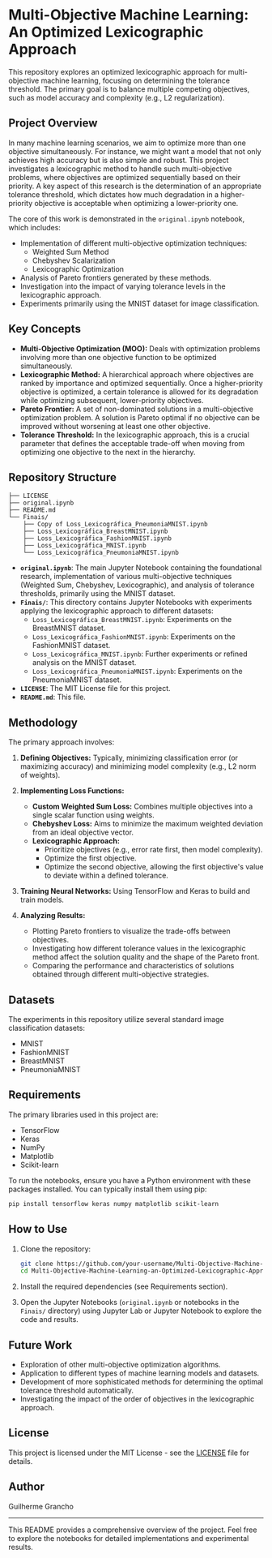 # Multi-Objective Machine Learning: An Optimized Lexicographic Approach

This repository explores an optimized lexicographic approach for multi-objective machine learning, focusing on determining the tolerance threshold. The primary goal is to balance multiple competing objectives, such as model accuracy and complexity (e.g., L2 regularization).

## Project Overview

In many machine learning scenarios, we aim to optimize more than one objective simultaneously. For instance, we might want a model that not only achieves high accuracy but is also simple and robust. This project investigates a lexicographic method to handle such multi-objective problems, where objectives are optimized sequentially based on their priority. A key aspect of this research is the determination of an appropriate tolerance threshold, which dictates how much degradation in a higher-priority objective is acceptable when optimizing a lower-priority one.

The core of this work is demonstrated in the `original.ipynb` notebook, which includes:

- Implementation of different multi-objective optimization techniques:
  - Weighted Sum Method
  - Chebyshev Scalarization
  - Lexicographic Optimization
- Analysis of Pareto frontiers generated by these methods.
- Investigation into the impact of varying tolerance levels in the lexicographic approach.
- Experiments primarily using the MNIST dataset for image classification.

## Key Concepts

- **Multi-Objective Optimization (MOO):** Deals with optimization problems involving more than one objective function to be optimized simultaneously.
- **Lexicographic Method:** A hierarchical approach where objectives are ranked by importance and optimized sequentially. Once a higher-priority objective is optimized, a certain tolerance is allowed for its degradation while optimizing subsequent, lower-priority objectives.
- **Pareto Frontier:** A set of non-dominated solutions in a multi-objective optimization problem. A solution is Pareto optimal if no objective can be improved without worsening at least one other objective.
- **Tolerance Threshold:** In the lexicographic approach, this is a crucial parameter that defines the acceptable trade-off when moving from optimizing one objective to the next in the hierarchy.

## Repository Structure

```text
├── LICENSE
├── original.ipynb
├── README.md
└── Finais/
    ├── Copy of Loss_Lexicográfica_PneumoniaMNIST.ipynb
    ├── Loss_Lexicográfica_BreastMNIST.ipynb
    ├── Loss_Lexicográfica_FashionMNIST.ipynb
    ├── Loss_Lexicográfica_MNIST.ipynb
    └── Loss_Lexicográfica_PneumoniaMNIST.ipynb
```

- **`original.ipynb`**: The main Jupyter Notebook containing the foundational research, implementation of various multi-objective techniques (Weighted Sum, Chebyshev, Lexicographic), and analysis of tolerance thresholds, primarily using the MNIST dataset.
- **`Finais/`**: This directory contains Jupyter Notebooks with experiments applying the lexicographic approach to different datasets:
  - `Loss_Lexicográfica_BreastMNIST.ipynb`: Experiments on the BreastMNIST dataset.
  - `Loss_Lexicográfica_FashionMNIST.ipynb`: Experiments on the FashionMNIST dataset.
  - `Loss_Lexicográfica_MNIST.ipynb`: Further experiments or refined analysis on the MNIST dataset.
  - `Loss_Lexicográfica_PneumoniaMNIST.ipynb`: Experiments on the PneumoniaMNIST dataset.
- **`LICENSE`**: The MIT License file for this project.
- **`README.md`**: This file.

## Methodology

The primary approach involves:

1. **Defining Objectives:** Typically, minimizing classification error (or maximizing accuracy) and minimizing model complexity (e.g., L2 norm of weights).

2. **Implementing Loss Functions:**
   - **Custom Weighted Sum Loss:** Combines multiple objectives into a single scalar function using weights.
   - **Chebyshev Loss:** Aims to minimize the maximum weighted deviation from an ideal objective vector.
   - **Lexicographic Approach:**
     - Prioritize objectives (e.g., error rate first, then model complexity).
     - Optimize the first objective.
     - Optimize the second objective, allowing the first objective's value to deviate within a defined tolerance.

3. **Training Neural Networks:** Using TensorFlow and Keras to build and train models.

4. **Analyzing Results:**
   - Plotting Pareto frontiers to visualize the trade-offs between objectives.
   - Investigating how different tolerance values in the lexicographic method affect the solution quality and the shape of the Pareto front.
   - Comparing the performance and characteristics of solutions obtained through different multi-objective strategies.

## Datasets

The experiments in this repository utilize several standard image classification datasets:

- MNIST
- FashionMNIST
- BreastMNIST
- PneumoniaMNIST

## Requirements

The primary libraries used in this project are:

- TensorFlow
- Keras
- NumPy
- Matplotlib
- Scikit-learn

To run the notebooks, ensure you have a Python environment with these packages installed. You can typically install them using pip:

```bash
pip install tensorflow keras numpy matplotlib scikit-learn
```

## How to Use

1. Clone the repository:

   ```bash
   git clone https://github.com/your-username/Multi-Objective-Machine-Learning-an-Optimized-Lexicographic-Approach.git
   cd Multi-Objective-Machine-Learning-an-Optimized-Lexicographic-Approach
   ```

2. Install the required dependencies (see Requirements section).

3. Open the Jupyter Notebooks (`original.ipynb` or notebooks in the `Finais/` directory) using Jupyter Lab or Jupyter Notebook to explore the code and results.

## Future Work

- Exploration of other multi-objective optimization algorithms.
- Application to different types of machine learning models and datasets.
- Development of more sophisticated methods for determining the optimal tolerance threshold automatically.
- Investigating the impact of the order of objectives in the lexicographic approach.

## License

This project is licensed under the MIT License - see the [LICENSE](LICENSE) file for details.

## Author

Guilherme Grancho

---

This README provides a comprehensive overview of the project. Feel free to explore the notebooks for detailed implementations and experimental results.
